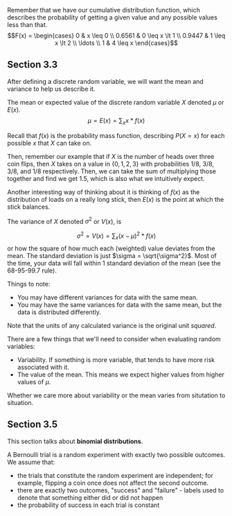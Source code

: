 Remember that we have our cumulative distribution function, which describes the probability of getting a given value and any possible values less than that.
$$F(x) = \begin{cases}
0 & x \leq 0 \\
0.6561 & 0 \leq x \lt 1 \\
0.9447 & 1 \leq x \lt 2 \\
\ldots \\
1 & 4 \leq x
\end{cases}$$

## Section 3.3
After defining a discrete random variable, we will want the mean and variance to help us describe it.

The mean or expected value of the discrete random variable $X$ denoted $\mu$ or $E(x)$.
$$\mu = E(x) = \sum_x x*f(x)$$

Recall that $f(x)$ is the probability mass function, describing $P(X=x)$ for each possible $x$ that $X$ can take on.

Then, remember our example that if $X$ is the number of heads over three coin flips, then $X$ takes on a value in $\{0, 1, 2, 3\}$ with probabilities 1/8, 3/8, 3/8, and 1/8 respectively. Then, we can take the sum of multiplying those together and find we get 1.5, which is also what we intuitively expect.

Another interesting way of thinking about it is thinking of $f(x)$ as the distribution of loads on a really long stick, then $E(x)$ is the point at which the stick balances.

The variance of $X$ denoted $\sigma^2$ or $V(x)$, is

$$\sigma^2 = V(x) = \sum_x (x-\mu)^2*f(x)$$
or how the square of how much each (weighted) value deviates from the mean. The standard deviation is just $\sigma = \sqrt{\sigma^2}$. Most of the time, your data will fall within 1 standard deviation of the mean (see the 68-95-99.7 rule).

Things to note:
- You may have different variances for data with the same mean.
- You may have the same variances for data with the same mean, but the data is distributed differently.

Note that the units of any calculated variance is the original unit *squared*. 

There are a few things that we'll need to consider when evaluating random variables:
- Variability. If something is more variable, that tends to have more risk associated with it.
- The value of the mean. This means we expect higher values from higher values of $\mu$.

Whether we care more about variability or the mean varies from situtation to situation.

## Section 3.5
This section talks about **binomial distributions**.

A Bernoulli trial is a random experiment with exactly two possible outcomes. We assume that: 

- the trials that constitute the random experiment are independent; for example, flipping a coin once does not affect the second outcome.
- there are exactly two outcomes, "success" and "failure" - labels used to denote that something either did or did not happen
- the probability of success in each trial is constant

